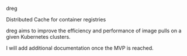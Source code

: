 dreg

Distributed Cache for container registries

dreg aims to improve the efficiency and performance of image pulls on a given Kubernetes clusters.

I will add additional documentation once the MVP is reached.
